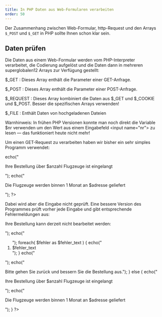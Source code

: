 ```yaml
---
title: In PHP Daten aus Web-Formularen verarbeiten
order: 50
---
```

Der Zusammenhang zwischen Web-Formular, http-Request und den Arrays `$_POST` und `$_GET` in PHP sollte Ihnen schon klar sein.

Daten prüfen
--------------
Die Daten aus einem Web-Formular werden vom PHP-Interpreter verarbeitet, die Codierung aufgelöst und die Daten dann in mehreren superglobalen12 Arrays zur Verfügung gestellt:

$_GET
: Dieses Array enthält die Parameter einer GET-Anfrage. 

$_POST
: Dieses Array enthält die Parameter einer POST-Anfrage. 

$_REQUEST
: Dieses Array kombiniert die Daten aus $_GET und $_COOKIE und $_POST. Besser die spezifischen Arrays verwenden!

$_FILE
: Enthält Daten von hochgeladenen Dateien

Warnhinweis: In frühen PHP Versionen konnte man noch direkt die Variable $nr verwenden um den Wert  aus einem Eingabefeld &lt;input name="nr"&gt; zu lesen — das funktioniert heute nicht mehr! 

Um einen GET-Request zu verarbeiten haben wir bisher ein sehr simples Programm verwendet:

<php>
<?php
  $anzahl  = $_GET['anzahl'];
  $adresse = $_GET['adresse'];

  echo("<p>Ihre Bestellung über $anzahl Flugzeuge ist eingelangt</p>");
  echo("<p>Die Flugzeuge werden binnen 1 Monat an $adresse geliefert</p>");
?>
</php>


Dabei wird aber die Eingabe nicht geprüft. Eine bessere Version des Programmes prüft vorher jede Eingabe und gibt entsprechende Fehlermeldungen aus:

<php>
<?php
  $anzahl  = $_GET['anzahl'];
  $adresse = $_GET['adresse'];
  $ok = true;        // zeigt ob alle Eingaben ok sind
  $fehler = array(); // sammelt alle Fehlermeldungen
  if( (int) $anzahl != $anzahl or $anzahl < 1) {
      $ok = false;
      $fehler[] = "Bitte geben Sie die Anzahl der Flugzeuge ein!";
  }
  if( strlen( $adresse ) < 5 ) {
      $ok = false;
      $fehler[] = "Bitte geben Sie die vollständige Lieferadresse an!";
  }
  if ( ! $ok ) {
      echo("<p>Ihre Bestellung kann derzeit nicht bearbeitet werden:</p>");
      echo("<ol>");
      foreach( $fehler as $fehler_text ) {
          echo("<li>$fehler_text</li>");
      }
      echo("</ol>");
      echo("<p>Bitte gehen Sie zurück und bessern Sie die Bestellung aus.");
  }
  else {
      echo("<p>Ihre Bestellung über $anzahl Flugzeuge ist eingelangt</p>");
      echo("<p>Die Flugzeuge werden binnen 1 Monat an $adresse geliefert</p>");
  }
?>
</php>

